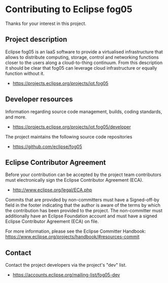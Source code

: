 # Contributing to Eclipse fog05

Thanks for your interest in this project.

## Project description

Eclipse fog05 is an IaaS software to provide a virtualised infrastructure that allows to distribute computing,
storage, control and networking functions closer to the users along a cloud-to-thing continuum.
From this description it should be clear that fog05 can leverage cloud infrastructure or equally function without it.

* https://projects.eclipse.org/projects/iot.fog05

## Developer resources

Information regarding source code management, builds, coding standards, and
more.

* https://projects.eclipse.org/projects/iot.fog05/developer

The project maintains the following source code repositories

* https://github.com/eclipse/fog05

## Eclipse Contributor Agreement

Before your contribution can be accepted by the project team contributors must
electronically sign the Eclipse Contributor Agreement (ECA).

* http://www.eclipse.org/legal/ECA.php

Commits that are provided by non-committers must have a Signed-off-by field in
the footer indicating that the author is aware of the terms by which the
contribution has been provided to the project. The non-committer must
additionally have an Eclipse Foundation account and must have a signed Eclipse
Contributor Agreement (ECA) on file.

For more information, please see the Eclipse Committer Handbook:
https://www.eclipse.org/projects/handbook/#resources-commit

## Contact

Contact the project developers via the project's "dev" list.

* https://accounts.eclipse.org/mailing-list/fog05-dev

